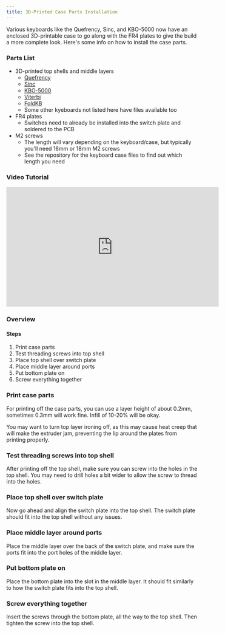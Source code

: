 ```yaml
---
title: 3D-Printed Case Parts Installation
---
```


Various keyboards like the Quefrency, Sinc, and KBO-5000 now have an enclosed 3D-printable case to go along with the FR4 plates to give the build a more complete look. Here's some info on how to install the case parts.

### Parts List

- 3D-printed top shells and middle layers
    - [Quefrency](https://github.com/keebio/quefrency-case/tree/master/enclosed-case-rev3-rev4)
    - [Sinc](https://github.com/keebio/sinc-case)
    - [KBO-5000](https://github.com/keebio/kbo-5000-case)
    - [Viterbi](https://github.com/keebio/viterbi-case/tree/master/rev2)
    - [FoldKB](https://github.com/keebio/foldkb-case)
    - Some other kyeboards not listed here have files available too
- FR4 plates
    - Switches need to already be installed into the switch plate and soldered to the PCB
- M2 screws
    - The length will vary depending on the keyboard/case, but typically you'll need 16mm or 18mm M2 screws
    - See the repository for the keyboard case files to find out which length you need

### Video Tutorial

<iframe width="560" height="315" src="https://www.youtube.com/embed/lLJ3fImX_ek" title="YouTube video player" frameborder="0" allow="accelerometer; autoplay; clipboard-write; encrypted-media; gyroscope; picture-in-picture" allowfullscreen></iframe>

### Overview

#### Steps

1. Print case parts
2. Test threading screws into top shell
3. Place top shell over switch plate
4. Place middle layer around ports
5. Put bottom plate on
6. Screw everything together

### Print case parts

For printing off the case parts, you can use a layer height of about 0.2mm, sometimes 0.3mm will work fine. Infill of 10-20% will be okay.

You may want to turn top layer ironing off, as this may cause heat creep that will make the extruder jam, preventing the lip around the plates from printing properly.

### Test threading screws into top shell

After printing off the top shell, make sure you can screw into the holes in the top shell. You may need to drill holes a bit wider to allow the screw to thread into the holes.

### Place top shell over switch plate

Now go ahead and align the switch plate into the top shell. The switch plate should fit into the top shell without any issues.

### Place middle layer around ports

Place the middle layer over the back of the switch plate, and make sure the ports fit into the port holes of the middle layer.

### Put bottom plate on

Place the bottom plate into the slot in the middle layer. It should fit similarly to how the switch plate fits into the top shell.

### Screw everything together

Insert the screws through the bottom plate, all the way to the top shell. Then tighten the screw into the top shell.

